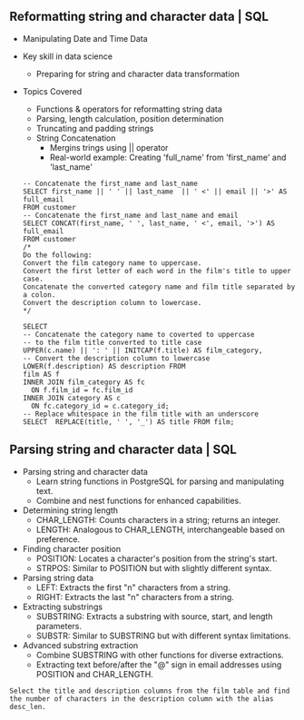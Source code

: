 ## Reformatting string and character data | SQL
- Manipulating Date and Time Data
- Key skill in data science
  - Preparing for string and character data transformation
- Topics Covered
  - Functions & operators for reformatting string data
  - Parsing, length calculation, position determination
  - Truncating and padding strings
  - String Concatenation
    - Mergins trings using || operator
    - Real-world example: Creating 'full_name' from 'first_name' and 'last_name'
   
  ```
  -- Concatenate the first_name and last_name
  SELECT first_name || ' ' || last_name  || ' <' || email || '>' AS full_email
  FROM customer
  -- Concatenate the first_name and last_name and email
  SELECT CONCAT(first_name, ' ', last_name, ' <', email, '>') AS full_email
  FROM customer
  /*
  Do the following:
  Convert the film category name to uppercase.
  Convert the first letter of each word in the film's title to upper case.
  Concatenate the converted category name and film title separated by a colon.
  Convert the description column to lowercase.
  */
  
  SELECT 
  -- Concatenate the category name to coverted to uppercase
  -- to the film title converted to title case
  UPPER(c.name) || ': ' || INITCAP(f.title) AS film_category,
  -- Convert the description column to lowercase
  LOWER(f.description) AS description FROM 
  film AS f 
  INNER JOIN film_category AS fc 
  	ON f.film_id = fc.film_id 
  INNER JOIN category AS c 
  	ON fc.category_id = c.category_id;
  -- Replace whitespace in the film title with an underscore
  SELECT  REPLACE(title, ' ', '_') AS title FROM film; 
  ```

## Parsing string and character data | SQL
- Parsing string and character data
  - Learn string functions in PostgreSQL for parsing and manipulating text.
  - Combine and nest functions for enhanced capabilities.
- Determining string length
  - CHAR_LENGTH: Counts characters in a string; returns an integer.
  - LENGTH: Analogous to CHAR_LENGTH, interchangeable based on preference.
- Finding character position
  - POSITION: Locates a character's position from the string's start.
  - STRPOS: Similar to POSITION but with slightly different syntax.
- Parsing string data
  - LEFT: Extracts the first "n" characters from a string.
  - RIGHT: Extracts the last "n" characters from a string.
- Extracting substrings
  - SUBSTRING: Extracts a substring with source, start, and length parameters.
  - SUBSTR: Similar to SUBSTRING but with different syntax limitations.
- Advanced substring extraction
  - Combine SUBSTRING with other functions for diverse extractions.
  - Extracting text before/after the "@" sign in email addresses using POSITION and CHAR_LENGTH.

```
Select the title and description columns from the film table and find the number of characters in the description column with the alias desc_len.


```
